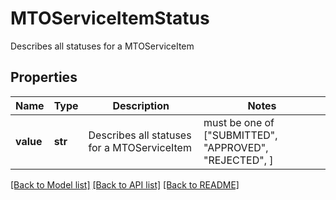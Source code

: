 # MTOServiceItemStatus

Describes all statuses for a MTOServiceItem

## Properties
Name | Type | Description | Notes
------------ | ------------- | ------------- | -------------
**value** | **str** | Describes all statuses for a MTOServiceItem |  must be one of ["SUBMITTED", "APPROVED", "REJECTED", ]

[[Back to Model list]](../README.md#documentation-for-models) [[Back to API list]](../README.md#documentation-for-api-endpoints) [[Back to README]](../README.md)


